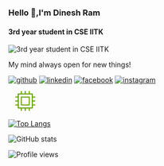 ### Hello 👋,I'm  Dinesh Ram
#### 3rd year student in CSE IITK
![3rd year student in CSE IITK](https://camo.githubusercontent.com/148e7e6c954a413f6058f4b612a40e65b0693cd319f0236399ec479fca959c60/68747470733a2f2f6173736574732e776562736974652d66696c65732e636f6d2f3565353162336230333337333039643637326566643934632f3565353163633539333364333638666562633335313839375f666f6f7465722d696d672e737667)

My mind always open for new things!



[<img src='https://cdn.jsdelivr.net/npm/simple-icons@3.0.1/icons/github.svg' alt='github' height='40'>](https://github.com/dinesh-cpu)  [<img src='https://cdn.jsdelivr.net/npm/simple-icons@3.0.1/icons/linkedin.svg' alt='linkedin' height='40'>](https://www.linkedin.com/in/dinesh-r-4989ba197//)  [<img src='https://cdn.jsdelivr.net/npm/simple-icons@3.0.1/icons/facebook.svg' alt='facebook' height='40'>](https://www.facebook.com/100029637431263)  [<img src='https://cdn.jsdelivr.net/npm/simple-icons@3.0.1/icons/instagram.svg' alt='instagram' height='40'>](https://www.instagram.com/dineshram17/)  

 <a href='https://docs.github.com/en/developers'><img src='https://raw.githubusercontent.com/acervenky/animated-github-badges/master/assets/devbadge.gif' width='40' height='40'></a> 


[![Top Langs](https://github-readme-stats.vercel.app/api/top-langs/?username=dinesh-cpu)](https://github.com/anuraghazra/github-readme-stats)

![GitHub stats](https://github-readme-stats.vercel.app/api?username=dinesh-cpu&show_icons=true)  

![Profile views](https://gpvc.arturio.dev/dinesh-cpu)  

